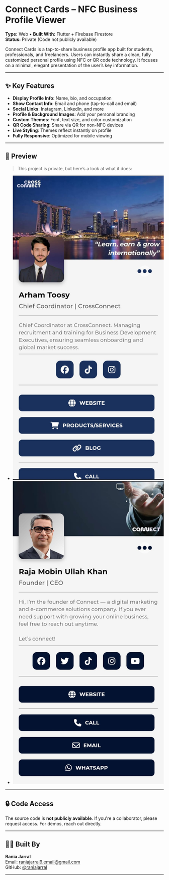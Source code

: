 # Connect Cards – NFC Business Profile Viewer

**Type:** Web • **Built With:** Flutter + Firebase Firestore  
**Status:** Private (Code not publicly available)

Connect Cards is a tap-to-share business profile app built for students, professionals, and freelancers. Users can instantly share a clean, fully customized personal profile using NFC or QR code technology. It focuses on a minimal, elegant presentation of the user’s key information.

---

## ✨ Key Features

- **Display Profile Info**: Name, bio, and occupation
- **Show Contact Info**: Email and phone (tap-to-call and email)
- **Social Links**: Instagram, LinkedIn, and more
- **Profile & Background Images**: Add your personal branding
- **Custom Themes**: Font, text size, and color customization
- **QR Code Sharing**: Share via QR for non-NFC devices
- **Live Styling**: Themes reflect instantly on profile
- **Fully Responsive**: Optimized for mobile viewing

---

## 📸 Preview

> This project is private, but here’s a look at what it does:

- ![screenshot1](profile2.jpg)
- ![screenshot2](profile1.jpg)

---

## 🔒 Code Access

The source code is **not publicly available**. If you're a collaborator, please request access. For demos, reach out directly.

---

## 🧑‍💻 Built By

**Rania Jarral**  
Email: raniajarral9.email@gmail.com  
GitHub: [@raniajarral](https://github.com/raniajarral)

---
